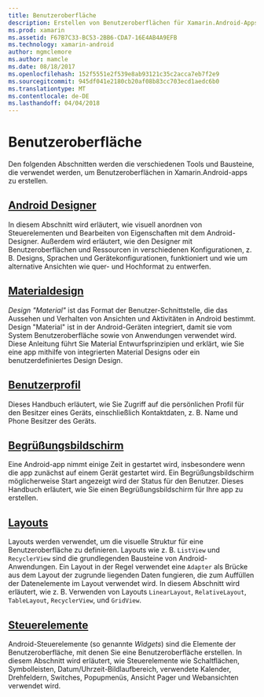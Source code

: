 ```yaml
---
title: Benutzeroberfläche
description: Erstellen von Benutzeroberflächen für Xamarin.Android-Apps
ms.prod: xamarin
ms.assetid: F67B7C33-BC53-2BB6-CDA7-16E4AB4A9EFB
ms.technology: xamarin-android
author: mgmclemore
ms.author: mamcle
ms.date: 08/18/2017
ms.openlocfilehash: 152f5551e2f539e8ab93121c35c2acca7eb7f2e9
ms.sourcegitcommit: 945df041e2180cb20af08b83cc703ecd1aedc6b0
ms.translationtype: MT
ms.contentlocale: de-DE
ms.lasthandoff: 04/04/2018
---
```

# <a name="user-interface"></a>Benutzeroberfläche

Den folgenden Abschnitten werden die verschiedenen Tools und Bausteine, die verwendet werden, um Benutzeroberflächen in Xamarin.Android-apps zu erstellen.

## <a name="android-designerandroiduser-interfaceandroid-designerindexmd"></a>[Android Designer](~/android/user-interface/android-designer/index.md)

In diesem Abschnitt wird erläutert, wie visuell anordnen von Steuerelementen und Bearbeiten von Eigenschaften mit dem Android-Designer. Außerdem wird erläutert, wie den Designer mit Benutzeroberflächen und Ressourcen in verschiedenen Konfigurationen, z. B. Designs, Sprachen und Gerätekonfigurationen, funktioniert und wie um alternative Ansichten wie quer- und Hochformat zu entwerfen.

## <a name="material-themeandroiduser-interfacematerial-thememd"></a>[Materialdesign](~/android/user-interface/material-theme.md)

*Design "Material"* ist das Format der Benutzer-Schnittstelle, die das Aussehen und Verhalten von Ansichten und Aktivitäten in Android bestimmt. Design "Material" ist in der Android-Geräten integriert, damit sie vom System Benutzeroberfläche sowie von Anwendungen verwendet wird. Diese Anleitung führt Sie Material Entwurfsprinzipien und erklärt, wie Sie eine app mithilfe von integrierten Material Designs oder ein benutzerdefiniertes Design Design.

## <a name="user-profileandroiduser-interfaceuser-profilemd"></a>[Benutzerprofil](~/android/user-interface/user-profile.md)

Dieses Handbuch erläutert, wie Sie Zugriff auf die persönlichen Profil für den Besitzer eines Geräts, einschließlich Kontaktdaten, z. B. Name und Phone Besitzer des Geräts.

## <a name="splash-screenandroiduser-interfacesplash-screenmd"></a>[Begrüßungsbildschirm](~/android/user-interface/splash-screen.md)

Eine Android-app nimmt einige Zeit in gestartet wird, insbesondere wenn die app zunächst auf einem Gerät gestartet wird. Ein Begrüßungsbildschirm möglicherweise Start angezeigt wird der Status für den Benutzer. Dieses Handbuch erläutert, wie Sie einen Begrüßungsbildschirm für Ihre app zu erstellen.

## <a name="layoutsandroiduser-interfacelayoutsindexmd"></a>[Layouts](~/android/user-interface/layouts/index.md)

Layouts werden verwendet, um die visuelle Struktur für eine Benutzeroberfläche zu definieren.
Layouts wie z. B. `ListView` und `RecyclerView` sind die grundlegenden Bausteine von Android-Anwendungen. Ein Layout in der Regel verwendet eine `Adapter` als Brücke aus dem Layout der zugrunde liegenden Daten fungieren, die zum Auffüllen der Datenelemente im Layout verwendet wird. In diesem Abschnitt wird erläutert, wie z. B. Verwenden von Layouts `LinearLayout`, `RelativeLayout`, `TableLayout`, `RecyclerView`, und `GridView`.

## <a name="controlsandroiduser-interfacecontrolsindexmd"></a>[Steuerelemente](~/android/user-interface/controls/index.md)

Android-Steuerelemente (so genannte *Widgets*) sind die Elemente der Benutzeroberfläche, mit denen Sie eine Benutzeroberfläche erstellen. In diesem Abschnitt wird erläutert, wie Steuerelemente wie Schaltflächen, Symbolleisten, Datum/Uhrzeit-Bildlaufbereich, verwendete Kalender, Drehfeldern, Switches, Popupmenüs, Ansicht Pager und Webansichten verwendet wird.

